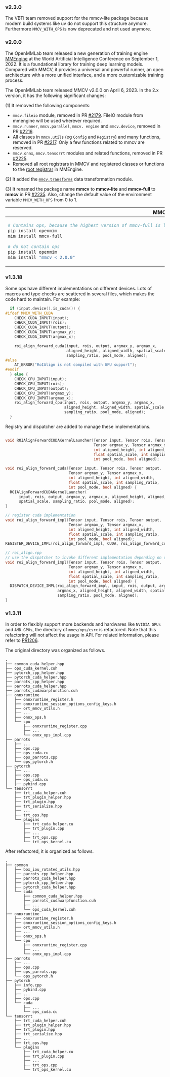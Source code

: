 
### v2.3.0
The VBTI team removed support for the mmcv-lite package because modern build systems like uv do not support this structure anymore.
Furthermore `MMCV_WITH_OPS` is now deprecated and not used anymore.

### v2.0.0

The OpenMMLab team released a new generation of training engine [MMEngine](https://github.com/open-mmlab/mmengine) at the World Artificial Intelligence Conference on September 1, 2022. It is a foundational library for training deep learning models. Compared with MMCV, it provides a universal and powerful runner, an open architecture with a more unified interface, and a more customizable training process.

The OpenMMLab team released MMCV v2.0.0 on April 6, 2023. In the 2.x version, it has the following significant changes:

(1) It removed the following components:

- `mmcv.fileio` module, removed in PR [#2179](https://github.com/open-mmlab/mmcv/pull/2179). FileIO module from mmengine will be used wherever required.
- `mmcv.runner`, `mmcv.parallel`, `mmcv. engine` and `mmcv.device`, removed in PR [#2216](https://github.com/open-mmlab/mmcv/pull/2216).
- All classes in `mmcv.utils` (eg `Config` and `Registry`) and many functions, removed in PR [#2217](https://github.com/open-mmlab/mmcv/pull/2217). Only a few functions related to mmcv are reserved.
- `mmcv.onnx`, `mmcv.tensorrt` modules and related functions, removed in PR [#2225](https://github.com/open-mmlab/mmcv/pull/2225).
- Removed all root registrars in MMCV and registered classes or functions to the [root registrar](https://github.com/open-mmlab/mmengine/blob/main/mmengine/registry/root.py) in MMEngine.

(2) It added the [`mmcv.transforms`](https://github.com/open-mmlab/mmcv/tree/main/mmcv/transforms) data transformation module.

(3) It renamed the package name **mmcv** to **mmcv-lite** and **mmcv-full** to **mmcv** in PR [#2235](https://github.com/open-mmlab/mmcv/pull/2235). Also, change the default value of the environment variable `MMCV_WITH_OPS` from 0 to 1.

<table class="docutils">
<thead>
  <tr>
    <th align="center">MMCV < 2.0</th>
    <th align="center">MMCV >= 2.0 </th>
<tbody>
  <tr>
  <td valign="top">

```bash
# Contains ops, because the highest version of mmcv-full is less than 2.0.0, so there is no need to add version restrictions
pip install openmim
mim install mmcv-full

# do not contain ops
pip install openmim
mim install "mmcv < 2.0.0"
```

</td>
  <td valign="top">

```bash
# Contains ops
pip install openmim
mim install mmcv

# Ops are not included, because the starting version of mmcv-lite is 2.0.0rc1, so there is no need to add version restrictions
pip install openmim
mim install mmcv-lite
```

</td>
</tr>
</thead>
</table>

### v1.3.18

Some ops have different implementations on different devices. Lots of macros and type checks are scattered in several files, which makes the code hard to maintain. For example:

```c++
  if (input.device().is_cuda()) {
#ifdef MMCV_WITH_CUDA
    CHECK_CUDA_INPUT(input);
    CHECK_CUDA_INPUT(rois);
    CHECK_CUDA_INPUT(output);
    CHECK_CUDA_INPUT(argmax_y);
    CHECK_CUDA_INPUT(argmax_x);

    roi_align_forward_cuda(input, rois, output, argmax_y, argmax_x,
                           aligned_height, aligned_width, spatial_scale,
                           sampling_ratio, pool_mode, aligned);
#else
    AT_ERROR("RoIAlign is not compiled with GPU support");
#endif
  } else {
    CHECK_CPU_INPUT(input);
    CHECK_CPU_INPUT(rois);
    CHECK_CPU_INPUT(output);
    CHECK_CPU_INPUT(argmax_y);
    CHECK_CPU_INPUT(argmax_x);
    roi_align_forward_cpu(input, rois, output, argmax_y, argmax_x,
                          aligned_height, aligned_width, spatial_scale,
                          sampling_ratio, pool_mode, aligned);
  }
```

Registry and dispatcher are added to manage these implementations.

```c++

void ROIAlignForwardCUDAKernelLauncher(Tensor input, Tensor rois, Tensor output,
                                       Tensor argmax_y, Tensor argmax_x,
                                       int aligned_height, int aligned_width,
                                       float spatial_scale, int sampling_ratio,
                                       int pool_mode, bool aligned);

void roi_align_forward_cuda(Tensor input, Tensor rois, Tensor output,
                            Tensor argmax_y, Tensor argmax_x,
                            int aligned_height, int aligned_width,
                            float spatial_scale, int sampling_ratio,
                            int pool_mode, bool aligned) {
  ROIAlignForwardCUDAKernelLauncher(
      input, rois, output, argmax_y, argmax_x, aligned_height, aligned_width,
      spatial_scale, sampling_ratio, pool_mode, aligned);
}

// register cuda implementation
void roi_align_forward_impl(Tensor input, Tensor rois, Tensor output,
                            Tensor argmax_y, Tensor argmax_x,
                            int aligned_height, int aligned_width,
                            float spatial_scale, int sampling_ratio,
                            int pool_mode, bool aligned);
REGISTER_DEVICE_IMPL(roi_align_forward_impl, CUDA, roi_align_forward_cuda);

// roi_align.cpp
// use the dispatcher to invoke different implementation depending on device type of input tensors.
void roi_align_forward_impl(Tensor input, Tensor rois, Tensor output,
                            Tensor argmax_y, Tensor argmax_x,
                            int aligned_height, int aligned_width,
                            float spatial_scale, int sampling_ratio,
                            int pool_mode, bool aligned) {
  DISPATCH_DEVICE_IMPL(roi_align_forward_impl, input, rois, output, argmax_y,
                       argmax_x, aligned_height, aligned_width, spatial_scale,
                       sampling_ratio, pool_mode, aligned);
}

```

### v1.3.11

In order to flexibly support more backends and hardwares like `NVIDIA GPUs` and `AMD GPUs`, the directory of `mmcv/ops/csrc` is refactored. Note that this refactoring will not affect the usage in API. For related information, please refer to [PR1206](https://github.com/open-mmlab/mmcv/pull/1206).

The original directory was organized as follows.

```
.
├── common_cuda_helper.hpp
├── ops_cuda_kernel.cuh
├── pytorch_cpp_helper.hpp
├── pytorch_cuda_helper.hpp
├── parrots_cpp_helper.hpp
├── parrots_cuda_helper.hpp
├── parrots_cudawarpfunction.cuh
├── onnxruntime
│   ├── onnxruntime_register.h
│   ├── onnxruntime_session_options_config_keys.h
│   ├── ort_mmcv_utils.h
│   ├── ...
│   ├── onnx_ops.h
│   └── cpu
│       ├── onnxruntime_register.cpp
│       ├── ...
│       └── onnx_ops_impl.cpp
├── parrots
│   ├── ...
│   ├── ops.cpp
│   ├── ops_cuda.cu
│   ├── ops_parrots.cpp
│   └── ops_pytorch.h
├── pytorch
│   ├── ...
│   ├── ops.cpp
│   ├── ops_cuda.cu
│   ├── pybind.cpp
└── tensorrt
    ├── trt_cuda_helper.cuh
    ├── trt_plugin_helper.hpp
    ├── trt_plugin.hpp
    ├── trt_serialize.hpp
    ├── ...
    ├── trt_ops.hpp
    └── plugins
        ├── trt_cuda_helper.cu
        ├── trt_plugin.cpp
        ├── ...
        ├── trt_ops.cpp
        └── trt_ops_kernel.cu
```

After refactored, it is organized as follows.

```
.
├── common
│   ├── box_iou_rotated_utils.hpp
│   ├── parrots_cpp_helper.hpp
│   ├── parrots_cuda_helper.hpp
│   ├── pytorch_cpp_helper.hpp
│   ├── pytorch_cuda_helper.hpp
│   └── cuda
│       ├── common_cuda_helper.hpp
│       ├── parrots_cudawarpfunction.cuh
│       ├── ...
│       └── ops_cuda_kernel.cuh
├── onnxruntime
│   ├── onnxruntime_register.h
│   ├── onnxruntime_session_options_config_keys.h
│   ├── ort_mmcv_utils.h
│   ├── ...
│   ├── onnx_ops.h
│   └── cpu
│       ├── onnxruntime_register.cpp
│       ├── ...
│       └── onnx_ops_impl.cpp
├── parrots
│   ├── ...
│   ├── ops.cpp
│   ├── ops_parrots.cpp
│   └── ops_pytorch.h
├── pytorch
│   ├── info.cpp
│   ├── pybind.cpp
│   ├── ...
│   ├── ops.cpp
│   └── cuda
│       ├── ...
│       └── ops_cuda.cu
└── tensorrt
    ├── trt_cuda_helper.cuh
    ├── trt_plugin_helper.hpp
    ├── trt_plugin.hpp
    ├── trt_serialize.hpp
    ├── ...
    ├── trt_ops.hpp
    └── plugins
        ├── trt_cuda_helper.cu
        ├── trt_plugin.cpp
        ├── ...
        ├── trt_ops.cpp
        └── trt_ops_kernel.cu
```
